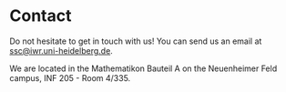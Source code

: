 # Contact

Do not hesitate to get in touch with us! You can send us an email at ssc@iwr.uni-heidelberg.de.

We are located in the Mathematikon Bauteil A on the Neuenheimer Feld campus, INF 205 - Room 4/335.